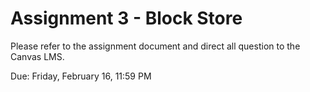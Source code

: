 # Assignment 3 - Block Store

Please refer to the assignment document and direct all question to the Canvas LMS.

Due: Friday, February 16, 11:59 PM

